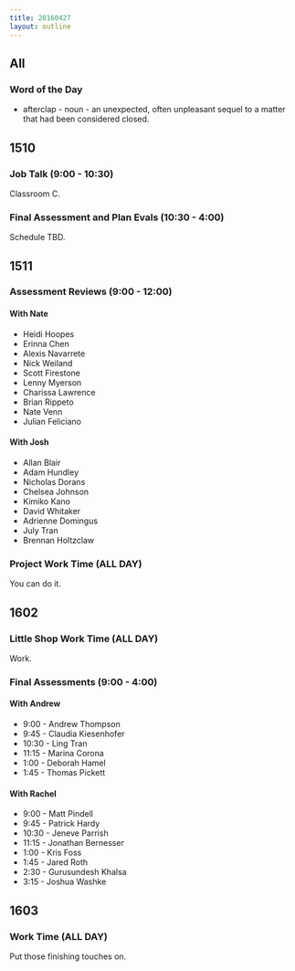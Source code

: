 ```yaml
---
title: 20160427
layout: outline
---
```


## All

### Word of the Day
* afterclap - noun - an unexpected, often unpleasant sequel to a matter that
had been considered closed.


## 1510

### Job Talk (9:00 - 10:30)

Classroom C.


### Final Assessment and Plan Evals (10:30 - 4:00)

Schedule TBD.


## 1511

### Assessment Reviews (9:00 - 12:00)

#### With Nate

- Heidi Hoopes
- Erinna Chen
- Alexis Navarrete
- Nick Weiland
- Scott Firestone
- Lenny Myerson
- Charissa Lawrence
- Brian Rippeto
- Nate Venn
- Julian Feliciano

#### With Josh

- Allan Blair
- Adam Hundley
- Nicholas Dorans
- Chelsea Johnson
- Kimiko Kano
- David Whitaker
- Adrienne Domingus
- July Tran
- Brennan Holtzclaw

### Project Work Time (ALL DAY)

You can do it.


## 1602

### Little Shop Work Time (ALL DAY)

Work.

### Final Assessments (9:00 - 4:00)

#### With Andrew

* 9:00 - Andrew Thompson
* 9:45 - Claudia Kiesenhofer
* 10:30 - Ling Tran
* 11:15 - Marina Corona
* 1:00 - Deborah Hamel
* 1:45 - Thomas Pickett

#### With Rachel

* 9:00 - Matt Pindell
* 9:45 - Patrick Hardy
* 10:30 - Jeneve Parrish
* 11:15 - Jonathan Bernesser
* 1:00 - Kris Foss
* 1:45 - Jared Roth
* 2:30 - Gurusundesh Khalsa
* 3:15 -  Joshua Washke

## 1603

### Work Time (ALL DAY)

Put those finishing touches on.
